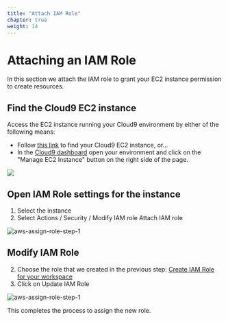 ```yaml
---
title: "Attach IAM Role"
chapter: true
weight: 14
---
```


# Attaching an IAM Role

In this section we attach the IAM role to grant your EC2 instance permission to create resources.

## Find the Cloud9 EC2 instance
Access the EC2 instance running your Cloud9 environment by either of the following means:

* Follow [this link](https://us-east-1.console.aws.amazon.com/ec2/v2/home?region=us-east-1#Instances:search=cloud9-Snyk-Workshop;sort=desc:launchTime) to find your Cloud9 EC2 instance, or... 
* In the [Cloud9 dashboard](https://us-east-1.console.aws.amazon.com/cloud9control/home?region=us-east-1#/) open your environment and click on the "Manage EC2 Instance" button on the right side of the page.

![](/images/c9-manage-ec2-inst.png)

## Open IAM Role settings for the instance

1. Select the instance
1. Select Actions / Security / Modify IAM role Attach IAM role

![aws-assign-role-step-1](/images/aws-assign-role-1.png)

## Modify IAM Role

2. Choose the role that we created in the previous step: [Create IAM Role for your workspace](13_createaniamroleforyourworkspace.html)
2. Click on Update IAM Role

![aws-assign-role-step-1](/images/aws-assign-role-2.png)


This completes the process to assign the new role.
